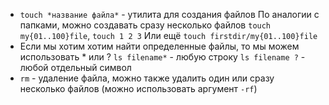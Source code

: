 - `touch *название файла*` - утилита для создания файлов
	По аналогии с папками, можно создавать сразу несколько файлов
	`touch my{01..100}file`, `touch 1 2 3`
	Или ещё 
	`touch firstdir/my{01..100}file`
- Если мы хотим хотим найти определенные файлы, то мы можем использовать * или ? 
     `ls filename*` - любую строку
     `ls filename ?` - любой отдельный символ
-  `rm` - удаление файла, можно также удалить один или сразу несколько файлов (можно использовать аргумент `-rf`)